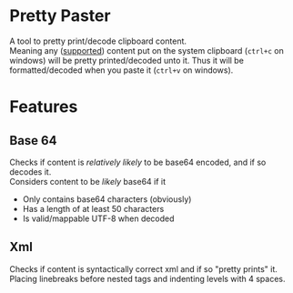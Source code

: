 # Pretty Paster
A tool to pretty print/decode clipboard content.  
Meaning any ([supported](#Features)) content put on the system clipboard (`ctrl+c` on windows) will be pretty printed/decoded unto it. 
Thus it will be formatted/decoded when you paste it (`ctrl+v` on windows).

# Features

## Base 64
Checks if content is _relatively likely_ to be base64 encoded, and if so decodes it.  
Considers content to be _likely_ base64 if it 
 - Only contains base64 characters (obviously)
 - Has a length of at least 50 characters
 - Is valid/mappable UTF-8 when decoded

## Xml
Checks if content is syntactically correct xml and if so "pretty prints" it.  
Placing linebreaks before nested tags and indenting levels with 4 spaces.
